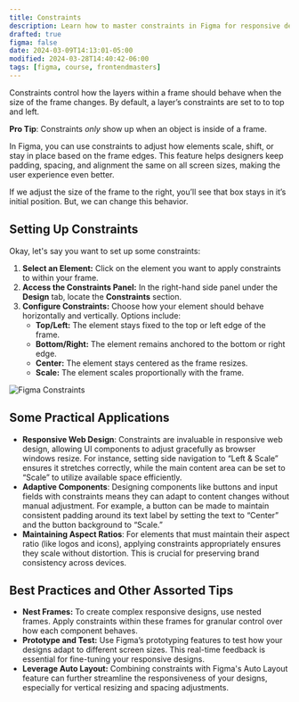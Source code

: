 ```yaml
---
title: Constraints
description: Learn how to master constraints in Figma for responsive design. Ensure your UI adapts seamlessly across devices with this essential guide
drafted: true
figma: false
date: 2024-03-09T14:13:01-05:00
modified: 2024-03-28T14:40:42-06:00
tags: [figma, course, frontendmasters]
---
```


Constraints control how the layers within a frame should behave when the size of the frame changes. By default, a layer’s constraints are set to to top and left.

**Pro Tip**: Constraints _only_ show up when an object is inside of a frame.

In Figma, you can use constraints to adjust how elements scale, shift, or stay in place based on the frame edges. This feature helps designers keep padding, spacing, and alignment the same on all screen sizes, making the user experience even better.

If we adjust the size of the frame to the right, you’ll see that box stays in it’s initial position. But, we can change this behavior.

## Setting Up Constraints

Okay, let's say you want to set up some constraints:

1. **Select an Element:** Click on the element you want to apply constraints to within your frame.
2. **Access the Constraints Panel:** In the right-hand side panel under the **Design** tab, locate the **Constraints** section.
3. **Configure Constraints:** Choose how your element should behave horizontally and vertically. Options include:
   - **Top/Left:** The element stays fixed to the top or left edge of the frame.
   - **Bottom/Right:** The element remains anchored to the bottom or right edge.
   - **Center:** The element stays centered as the frame resizes.
   - **Scale:** The element scales proportionally with the frame.

![Figma Constraints](assets/figma-constraints.gif)

## Some Practical Applications

- **Responsive Web Design**: Constraints are invaluable in responsive web design, allowing UI components to adjust gracefully as browser windows resize. For instance, setting side navigation to “Left & Scale” ensures it stretches correctly, while the main content area can be set to “Scale” to utilize available space efficiently.
- **Adaptive Components**: Designing components like buttons and input fields with constraints means they can adapt to content changes without manual adjustment. For example, a button can be made to maintain consistent padding around its text label by setting the text to “Center” and the button background to “Scale.”
- **Maintaining Aspect Ratios**: For elements that must maintain their aspect ratio (like logos and icons), applying constraints appropriately ensures they scale without distortion. This is crucial for preserving brand consistency across devices.

## Best Practices and Other Assorted Tips

- **Nest Frames:** To create complex responsive designs, use nested frames. Apply constraints within these frames for granular control over how each component behaves.
- **Prototype and Test:** Use Figma’s prototyping features to test how your designs adapt to different screen sizes. This real-time feedback is essential for fine-tuning your responsive designs.
- **Leverage Auto Layout:** Combining constraints with Figma's Auto Layout feature can further streamline the responsiveness of your designs, especially for vertical resizing and spacing adjustments.
